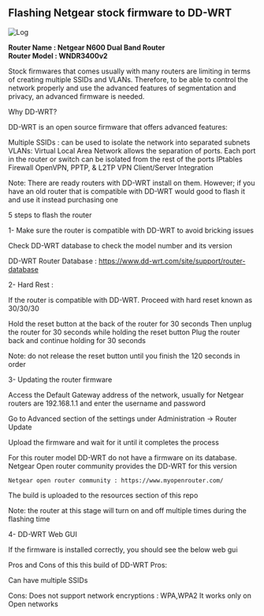 ## Flashing Netgear stock firmware to DD-WRT

![Log](https://webobjects2.cdw.com/is/image/CDW/2192921?$product-main$)
 
__Router Name : Netgear  N600 Dual Band Router__  
__Router Model : WNDR3400v2__
 
Stock firmwares that comes usually with many routers are limiting in terms of creating multiple SSIDs and VLANs. Therefore, to be able to control the network properly and use the advanced features of segmentation and privacy, an advanced firmware is needed.
 
 
Why DD-WRT?
 
DD-WRT is an open source firmware that offers advanced features:
 
Multiple SSIDs : can be used to isolate the network into separated subnets
VLANs: Virtual Local Area Network allows the separation of ports. Each port in the router or switch can be isolated from the rest of the ports
IPtables Firewall
OpenVPN, PPTP, & L2TP VPN Client/Server Integration
 
 
Note: There are ready routers with DD-WRT install on them. However; if you have an old router  that is compatible with DD-WRT would good to flash it and use it instead purchasing one 
 
5 steps to flash the router
 
1- Make sure the router is compatible with DD-WRT to avoid bricking issues
 
Check DD-WRT database to  check the model number and its version 
 
DD-WRT Router Database : https://www.dd-wrt.com/site/support/router-database
 
 
2- Hard Rest :
 
If the router is compatible with DD-WRT. Proceed with hard reset known as  30/30/30
 
Hold the reset button at the back of the router for 30 seconds
Then unplug the router for 30 seconds while holding the reset button 
Plug the router back and continue holding for 30 seconds
 
Note: do not release the reset button until you finish the 120 seconds in order
 
3- Updating the router firmware
 
Access the Default Gateway address of the network, usually for Netgear routers are 192.168.1.1 and enter the username and password
 
Go to Advanced section of the settings under Administration → Router Update 
	
 
Upload the firmware and wait for it until it completes the process
 
For this router model DD-WRT do not have a firmware on its database. Netgear Open router community provides the DD-WRT for this version
	
	Netgear open router community : https://www.myopenrouter.com/
 
The build is uploaded to the resources section of this repo
 

 
Note: the router at this stage will turn on and off multiple times during the flashing time
 
 
4-  DD-WRT Web GUI
 
If the firmware is installed correctly, you should see the below web gui
 

		
 
 
Pros and Cons of this this build of DD-WRT
Pros:
 
Can have multiple SSIDs
 
Cons:
Does not support network encryptions : WPA,WPA2
It works only on Open networks
 
 
 
 
